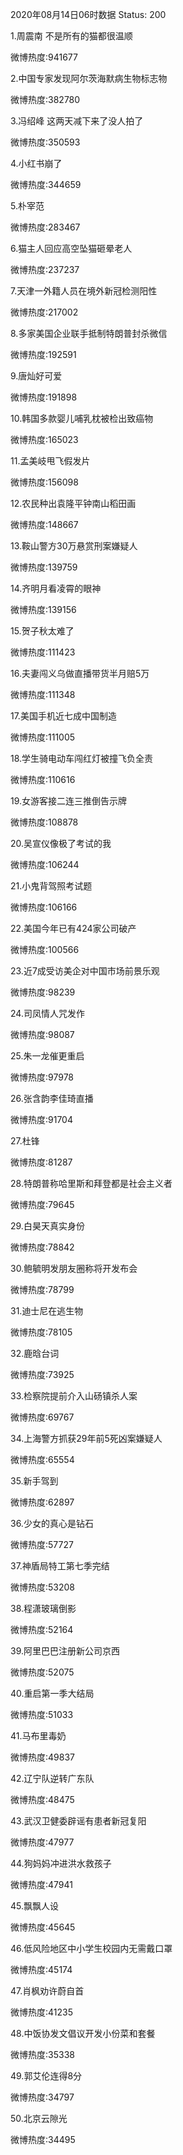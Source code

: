 2020年08月14日06时数据
Status: 200

1.周震南 不是所有的猫都很温顺

微博热度:941677

2.中国专家发现阿尔茨海默病生物标志物

微博热度:382780

3.冯绍峰 这两天减下来了没人拍了

微博热度:350593

4.小红书崩了

微博热度:344659

5.朴宰范

微博热度:283467

6.猫主人回应高空坠猫砸晕老人

微博热度:237237

7.天津一外籍人员在境外新冠检测阳性

微博热度:217002

8.多家美国企业联手抵制特朗普封杀微信

微博热度:192591

9.唐灿好可爱

微博热度:191898

10.韩国多款婴儿哺乳枕被检出致癌物

微博热度:165023

11.孟美岐甩飞假发片

微博热度:156098

12.农民种出袁隆平钟南山稻田画

微博热度:148667

13.鞍山警方30万悬赏刑案嫌疑人

微博热度:139759

14.齐明月看凌霄的眼神

微博热度:139156

15.贺子秋太难了

微博热度:111423

16.夫妻闯义乌做直播带货半月赔5万

微博热度:111348

17.美国手机近七成中国制造

微博热度:111005

18.学生骑电动车闯红灯被撞飞负全责

微博热度:110616

19.女游客接二连三推倒告示牌

微博热度:108878

20.吴宣仪像极了考试的我

微博热度:106244

21.小鬼背驾照考试题

微博热度:106166

22.美国今年已有424家公司破产

微博热度:100566

23.近7成受访美企对中国市场前景乐观

微博热度:98239

24.司凤情人咒发作

微博热度:98087

25.朱一龙催更重启

微博热度:97978

26.张含韵李佳琦直播

微博热度:91704

27.杜锋

微博热度:81287

28.特朗普称哈里斯和拜登都是社会主义者

微博热度:79645

29.白昊天真实身份

微博热度:78842

30.鲍毓明发朋友圈称将开发布会

微博热度:78799

31.迪士尼在逃生物

微博热度:78105

32.鹿晗台词

微博热度:73925

33.检察院提前介入山砀镇杀人案

微博热度:69767

34.上海警方抓获29年前5死凶案嫌疑人

微博热度:65554

35.新手驾到

微博热度:62897

36.少女的真心是钻石

微博热度:57727

37.神盾局特工第七季完结

微博热度:53208

38.程潇玻璃倒影

微博热度:52164

39.阿里巴巴注册新公司京西

微博热度:52075

40.重启第一季大结局

微博热度:51033

41.马布里毒奶

微博热度:49837

42.辽宁队逆转广东队

微博热度:48475

43.武汉卫健委辟谣有患者新冠复阳

微博热度:47977

44.狗妈妈冲进洪水救孩子

微博热度:47941

45.飘飘人设

微博热度:45645

46.低风险地区中小学生校园内无需戴口罩

微博热度:45174

47.肖枫劝许蔚自首

微博热度:41235

48.中饭协发文倡议开发小份菜和套餐

微博热度:35338

49.郭艾伦连得8分

微博热度:34797

50.北京云隙光

微博热度:34495


